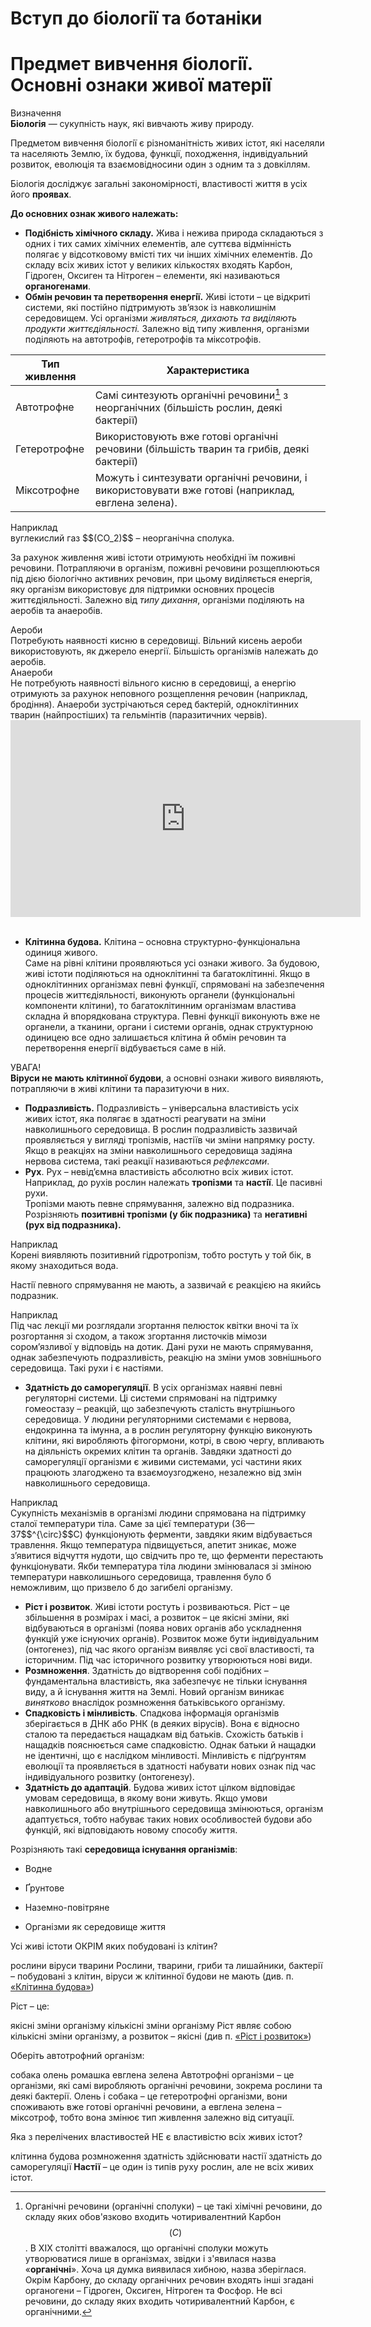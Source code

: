 # Вступ до бiологiї та ботанiки
# Предмет вивчення бiологiї. Основнi ознаки живої матерiї
<div class="eoz-wrap">
<span class="eoz">Визначення</span>
<div class="eoz-text">
<b>Бiологiя</b> — сукупнiсть наук, якi вивчають живу природу.
</div>
</div>

Предметом вивчення бiологiї є рiзноманiтнiсть живих iстот, якi населяли та населяють Землю, їх будова, функцiї, походження, iндивідуальний розвиток, еволюцiя та взаємовiдносини один з одним та з довкiллям.

Бiологiя дослiджує загальнi закономiрностi, властивостi життя в усiх його <b>проявах</b>.

<b>До основних ознак живого належать:</b>
<ul><li><b>Подiбнiсть хiмiчного складу.</b> Жива i нежива природа складаються з одних i тих самих хiмiчних елементiв, але суттєва вiдмiннiсть полягає у вiдсотковому вмiстi тих чи iнших хiмiчних елементiв. До складу всiх живих iстот у великих кiлькостях входять <span class="p1">Карбон, Гiдроген, Оксиген</span> та <span class="p1">Нiтроген</span> – елементи, якi називаються <b>органогенами</b>.</li>

<li><b>Обмiн речовин та перетворення енергiї.</b> Живi iстоти – це вiдкритi системи, якi постiйно пiдтримують зв’язок iз навколишнiм середовищем. Усi органiзми <i>живляться, дихають та видiляють продукти життєдiяльностi.</i> Залежно вiд типу живлення, органiзми подiляють на автотрофiв, гетеротрофiв та мiксотрофiв.
</li>
</ul>

| Тип живлення | Характеристика |
| -- | -- |
| Автотрофне | Самі синтезують органічні речовини[^1] з неорганічних (більшість рослин, деякі бактерії) |
| Гетеротрофне | Використовують вже готові органічні речовини (більшість тварин та грибів, деякі бактерії) |
| Мiксотрофне | Можуть і синтезувати органічні речовини, і використовувати вже готові (наприклад, евглена зелена).|

[^1]: Органічні речовини (органічні сполуки) – це такі хімічні речовини, до складу яких обов'язково входить чотиривалентний Карбон $$(C)$$. В ХІХ столітті вважалося, що органічні сполуки можуть утворюватися лише в організмах, звідки і з'явилася назва «**органічні**». Хоча ця думка виявилася хибною, назва зберіглася. Окрім Карбону, до складу органічних речовин входять інші згадані органогени – Гідроген, Оксиген, Нітроген та Фосфор. Не всі речовини, до складу яких входить чотиривалентний Карбон, є органічними. 

<p>
<div class="exmpl-wrap">
<span class="exmpl">Наприклад</span>
<div class="exmpl-text">вуглекислий газ  $$(CO_2)$$ – неорганічна сполука.
</div>
</div>
</p>

За рахунок живлення живі істоти отримують необхідні їм поживні речовини. Потрапляючи в організм, поживні речовини розщеплюються під дією біологічно активних речовин, при цьому виділяється енергія, яку організм використовує для підтримки основних процесів життєдіяльності.
Залежно від <i>типу дихання</i>, організми поділяють на <span class="p1">аеробів</span> та <span class="p1">анаеробів</span>.

<div class="ebio-wrap">
<span class="ebio">Аероби</span>
<div class="ebio-text">
Потребують наявності кисню в середовищі. Вільний кисень аероби використовують, як джерело енергії. Більшість організмів належать до аеробів.
</div>
</div>

<div class="ebio-wrap">
<span class="ebio">Анаероби</span>
<div class="ebio-text">
Не потребують наявності вільного кисню в середовищі, а енергію отримують за рахунок неповного розщеплення речовин (наприклад, бродіння). Анаероби зустрічаються серед бактерій, одноклітинних тварин (найпростіших) та гельмінтів (паразитичних червів).
</div>
</div>

<div class="fluidMedia">
<iframe align="center" width="560" height="315" src="https://www.youtube.com/embed/q4H2Yvk8-98" frameborder="0" allowfullscreen></iframe>
</div>
<div class="popup">
</div>

<br>
<ul>
    <li id="klitynna_budova"><b>Клітинна будова.</b> Клітина – основна структурно-функціональна одиниця живого.<br/> 
Саме на рівні клітини проявляються усі ознаки живого. За будовою, живі істоти поділяються на <span class="p1">одноклітинні</span> та <span class="p1">багатоклітинні</span>. Якщо в одноклітинних організмах певні функції, спрямовані на забезпечення процесів життєдіяльності, виконують органели (функціональні компоненти клітини), то багатоклітинним організмам властива складна й впорядкована структура. Певні функції виконують вже не органели, а тканини, органи і системи органів, однак структурною одиницею все одно залишається клітина й обмін речовин та перетворення енергії відбувається саме в ній.</li>
</ul>

<div class="add-wrap">
<span class="add">УВАГА!</span>
<div class="add-text">
 <b>Віруси не мають клітинної будови</b>, а основні ознаки живого виявляють, потрапляючи в живі клітини та паразитуючи в них.
</div>
</div>

<ul>
<li><b>Подразливість.</b> Подразливість – універсальна властивість усіх живих істот, яка полягає в здатності реагувати на зміни навколишнього середовища. В рослин подразливість зазвичай проявляється у вигляді тропізмів, настіїв чи зміни напрямку росту. Якщо в реакціях на зміни навколишнього середовища задіяна нервова система, такі реакції називаються <i>рефлексами</i>.</li>

<li><b>Рух</b>. Рух – невід’ємна властивість абсолютно всіх живих істот. Наприклад, до рухів рослин належать <b>тропiзми</b> та <b>настiї</b>. Це пасивні рухи.<br/> 
Тропiзми <span class="p1">мають певне спрямування</span>, залежно від подразника. Розрізняють <b>позитивні тропізми (у бік подразника)</b> та <b>негативні (рух від подразника).</b>
</li>
</ul>

<p>
<div class="exmpl-wrap">
<span class="exmpl">Наприклад</span>
<div class="exmpl-text">Корені виявляють позитивний гідротропізм, тобто ростуть у той бік, в якому знаходиться вода.
</div>
</div>
</p>

<p>Настiї <span class="p1">певного спрямування не мають</span>, а зазвичай є реакцією на якийсь подразник.</p>

<p>
<div class="exmpl-wrap">
<span class="exmpl">Наприклад</span>
<div class="exmpl-text">Під час лекції ми розглядали згортання пелюсток квітки вночі та їх розгортання зі сходом, а також згортання листочків мімози сором’язливої у відповідь на дотик. Дані рухи не мають спрямування, однак забезпечують подразливість, реакцію на зміни умов зовнішнього середовища. Такі рухи і є настіями.
</div>
</div>
</p>

<ul><li><b>Здатність до саморегуляції</b>. В усіх організмах наявні певні регуляторні системи. Ці системи спрямовані на підтримку гомеостазу – реакцій, що забезпечують сталість внутрішнього середовища. У людини регуляторними системами є нервова, ендокринна та імунна, а в рослин регуляторну функцію виконують клітини, які виробляють фітогормони, котрі, в свою чергу, впливають на діяльність окремих клітин та органів. Завдяки здатності до саморегуляції організми є живими системами, усі частини яких працюють злагоджено та взаємоузгоджено, незалежно від змін навколишнього середовища.
</li></ul>

<p>
<div class="exmpl-wrap">
<span class="exmpl">Наприклад</span>
<div class="exmpl-text">Сукупність механізмів в організмі людини спрямована на підтримку сталої температури тіла. Саме за цієї температури (36—37$$^{\circ}$$C) функціонують ферменти, завдяки яким відбувається травлення. Якщо температура підвищується, апетит зникає, може з’явитися відчуття нудоти, що свідчить про те, що ферменти перестають функціонувати. Якби температура тіла людини змінювалася зі зміною температури навколишнього середовища, травлення було б неможливим, що призвело б до загибелі організму.
</div>
</div>
</p>

<ul><li id="rist_i_rozvytok"><b>Ріст і розвиток</b>. Живі істоти ростуть і розвиваються. Ріст – це збільшення в розмірах і масі, а розвиток – це якісні зміни, які відбуваються в організмі (поява нових органів або ускладнення функцій уже існуючих органів). Розвиток може бути індивідуальним (онтогенез), під час якого організм виявляє усі свої властивості, та історичним. Під час історичного розвитку утворюються нові види.
</li>

<li><b>Розмноження</b>. Здатність до відтворення собі подібних – фундаментальна властивість, яка забезпечує не тільки існування виду, а й існування життя на Землі. Новий організм виникає <i>винятково</i> внаслідок розмноження батьківського організму.</li>

<li><b>Спадковість і мінливість</b>. Спадкова інформація організмів зберігається в ДНК або РНК (в деяких вірусів). Вона є відносно сталою та передається нащадкам від батьків. Схожість батьків і нащадків пояснюється саме спадковістю. Однак батьки й нащадки не ідентичні, що є наслідком мінливості. Мінливість є підґрунтям еволюції та проявляється в здатності набувати нових ознак під час індивідуального розвитку (онтогенезу).</li>

<li><b>Здатність до адаптацій</b>. Будова живих істот цілком відповідає умовам середовища, в якому вони живуть. Якщо умови навколишнього або внутрішнього середовища змінюються, організм адаптується, тобто набуває таких нових особливостей будови або функцій, які відповідають новому способу життя.</li>
</ul>

Розрізняють такі **середовища iснування органiзмiв**:
-   Водне

-   Ґрунтове

-   Наземно-повітряне

-   Організми як середовище життя


<quiz correctLabel="correct" incorrectLabel="incorrect" checkLabel="check"> 
    <question text="">
        <p>Усі живі істоти ОКРІМ яких побудовані із клітин?</p>
        <answer>рослини</answer>
        <answer correct>віруси</answer>
        <answer>тварини</answer>
    <explanation>
    Рослини, тварини, гриби та лишайники, бактерії – побудовані з клітин, віруси ж клітинної будови не мають (див. п. <a href="#klitynna_budova">«Клітинна будова»</a>)
    </explanation>
    </question>
    <question text="">
        <p>Ріст – це:</p>
        <answer>якісні зміни організму</answer>
        <answer correct>кількісні зміни організму</answer>
    <explanation>
        Ріст являє собою кількісні зміни організму, а розвиток – якісні (див п. <a href="#rist_i_rozvytok">«Ріст і розвиток»</a>)
    </explanation>
    </question>
        <question text="">
        <p>Оберіть автотрофний організм:</p>
        <answer>собака</answer>
        <answer>олень</answer>
        <answer correct>ромашка</answer>
        <answer>евглена зелена</answer>
    <explanation>
        Автотрофні організми – це організми, які самі виробляють органічні речовини, зокрема рослини та деякі бактерії. Олень і собака – це гетеротрофні організми, вони споживають вже готові органічні речовини, а евглена зелена – міксотроф, тобто вона змінює тип живлення залежно від ситуації.
    </explanation>
    </question>
        <question text="">
        <p>Яка з перелічених властивостей НЕ є властивістю всіх живих істот?</p>
        <answer>клітинна будова</answer>
        <answer>розмноження</answer>
        <answer correct>здатність здійснювати настії</answer>
        <answer>здатність до саморегуляції</answer>
    <explanation>
        <b>Настії</b> – це один із типів руху рослин, але не всіх живих істот.
    </explanation>
    </question>
</quiz>
